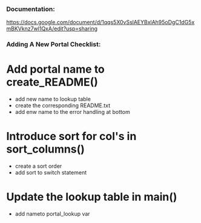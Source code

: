 ### Documentation: 
https://docs.google.com/document/d/1qqs5X0vSslAEYBxlAh95oDgC1dG5xmBKVknz7wl1QxA/edit?usp=sharing

### Adding A New Portal Checklist:
# Add portal name to create_README()
  * add new name to lookup table
  * create the corresponding README.txt
  * add enw name to the error handling at bottom

# Introduce sort for col's in sort_columns()
  * create a sort order
  * add sort to switch statement

# Update the lookup table in main()
  * add nameto portal_lookup var

